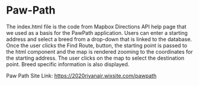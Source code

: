 # Paw-Path
The index.html file is the code from Mapbox Directions API help page that we used as a basis for the PawPath application.
Users can enter a starting address and select a breed from a drop-down that is linked to the database. 
Once the user clicks the Find Route, button, the starting point is passed to the html component and the map is rendered zooming to the coordinates for the starting address.
The user clicks on the map to select the destination point.
Breed specific information is also displayed.

Paw Path Site Link:
https://2020riyanair.wixsite.com/pawpath
